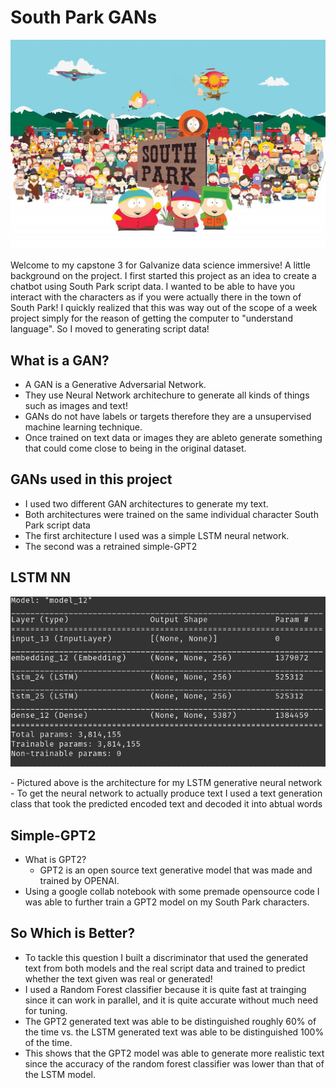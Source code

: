 # South Park GANs
 <p align="center">
    <img src="southpark_header.jpg"/>
    </p>
Welcome to my capstone 3 for Galvanize data science immersive!  A little background on the project.  I first started this project as an idea to create a chatbot using South Park script data.  I wanted to be able to have you interact with the characters as if you were actually there in the town of South Park!  I quickly realized that this was way out of the scope of a week project simply for the reason of getting the computer to "understand language".  So I moved to generating script data!  

## What is a GAN?
  - A GAN is a Generative Adversarial Network.
  - They use Neural Network architechure to generate all kinds of things such as images and text!
  - GANs do not have labels or targets therefore they are a unsupervised machine learning technique.
  - Once trained on text data or images they are ableto generate something that could come close to being in the original dataset.

## GANs used in this project
  - I used two different GAN architectures to generate my text.
  - Both architectures were trained on the same individual character South Park script data
  - The first architecture I used was a simple LSTM neural network.
  - The second was a retrained simple-GPT2
  
## LSTM NN
   <p align="left">
    <img src="Screenshot from 2021-01-07 11-51-26.png" width='700'/>
    </p>
  - Pictured above is the architecture for my LSTM generative neural network
  - To get the neural network to actually produce text I used a text generation class that took the predicted encoded text and decoded it into abtual words
  
## Simple-GPT2
  - What is GPT2?
    - GPT2 is an open source text generative model that was made and trained by OPENAI.
  - Using a google collab notebook with some premade opensource code I was able to further train a GPT2 model on my South Park characters.

## So Which is Better?
  - To tackle this question I built a discriminator that used the generated text from both models and the real script data and trained to predict whether the text given was real or generated!
  - I used a Random Forest classifier because it is quite fast at trainging since it can work in parallel, and it is quite accurate without much need for tuning.
  - The GPT2 generated text was able to be distinguished roughly 60% of the time vs. the LSTM generated text was able to be distinguished 100% of the time.
  - This shows that the GPT2 model was able to generate more realistic text since the accuracy of the random forest classifier was lower than that of the LSTM model.  
